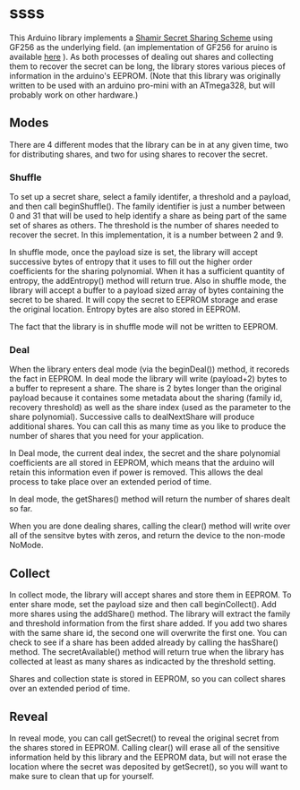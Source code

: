 # ssss

This Arduino library implements a 
[Shamir Secret Sharing Scheme](https://en.wikipedia.org/wiki/Shamir%27s_Secret_Sharing)
using GF256 as the
underlying field. (an implementation of GF256 for aruino is available 
[here](https://github.com/howech/gf256) ). As both processes of dealing out shares
and collecting them to recover the secret can be long, the library stores
various pieces of information in the arduino's EEPROM. (Note that this
library was originally written to be used with an arduino pro-mini with
an ATmega328, but will probably work on other hardware.)

## Modes

There are 4 different modes that the library can be in at any given time,
two for distributing shares, and two for using shares to recover the secret.

### Shuffle

To set up a secret share, select a family identifer, a threshold and a payload, and
then call beginShuffle(). The family identifier is just a number between 0 and 31
that will be used to help identify a share as being part of the same set of shares
as others. The threshold is the number of shares needed to recover the secret. In this
implementation, it is a number between 2 and 9.

In shuffle mode, once the payload size is set, the library will accept successive
bytes of entropy that it uses to fill out the higher order coefficients for the
sharing polynomial. When it has a sufficient quantity of entropy, the addEntropy()
method will return true. Also in shuffle mode, the library will accept a buffer 
to a payload sized array of bytes containing the secret to be shared. It will copy
the secret to EEPROM storage and erase the original location. Entropy bytes are
also stored in EEPROM.

The fact that the library is in shuffle mode will not be written to EEPROM. 

### Deal

When the library enters deal mode (via the beginDeal()) method, it recoreds the
fact in EEPROM. In deal mode the library will write (payload+2) bytes to a buffer
to represent a share. The share is 2 bytes longer than the original payload because
it containes some metadata about the sharing (family id, recovery threshold) as
well as the share index (used as the parameter to the share polynomial). Successive
calls to dealNextShare will produce additional shares. You can call this as many time
as you like to produce the number of shares that you need for your application.

In Deal mode, the current deal index, the secret and the share polynomial coefficients
are all stored in EEPROM, which means that the arduino will retain this information
even if power is removed. This allows the deal process to take place over an extended
period of time.

In deal mode, the getShares() method will return the number of shares dealt so far.

When you are done dealing shares, calling the clear() method will write over all
of the sensitve bytes with zeros, and return the device to the non-mode NoMode.

## Collect

In collect mode, the library will accept shares and store them in EEPROM. To enter
share mode, set the payload size and then call beginCollect(). Add more shares
using the addShare() method. The library will extract the family and threshold information
from the first share added. If you add two shares with the same share id,
the second one will overwrite the first one. You can check to see if a share has been
added already by calling the hasShare() method. The secretAvailable() method will
return true when the library has collected at least as many shares as indicacted 
by the threshold setting.

Shares and collection state is stored in EEPROM, so you can collect shares over an
extended period of time.

## Reveal

In reveal mode, you can call getSecret() to reveal the original secret from the shares
stored in EEPROM. Calling clear() will erase all of the sensitive information held by
this library and the EEPROM data, but will not erase the location where the secret was
deposited by getSecret(), so you will want to make sure to clean that up for yourself.



